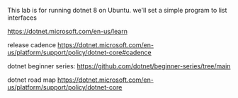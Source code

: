 This lab is for running dotnet 8 on Ubuntu. we'll set a simple program to list interfaces

https://dotnet.microsoft.com/en-us/learn

release cadence    https://dotnet.microsoft.com/en-us/platform/support/policy/dotnet-core#cadence


dotnet beginner series: https://github.com/dotnet/beginner-series/tree/main


dotnet road map  https://dotnet.microsoft.com/en-us/platform/support/policy/dotnet-core

